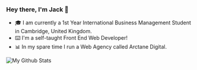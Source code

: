### Hey there, I'm Jack 👋

- 🎓 I am currently a 1st Year International Business Management Student in Cambridge, United Kingdom.
- ⌨️ I'm a self-taught Front End Web Developer!
- 📊 In my spare time I run a Web Agency called Arctane Digital.
<p align="left"><img src="https://github-readme-stats.vercel.app/api?username=jackputtockk&show_icons=true&count_private=true&hide=prs,contribs&custom_title=My%20Github%20Stats&theme=vue-dark" alt="My Github Stats" />
